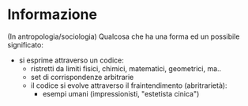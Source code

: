 # Informazione
(In antropologia/sociologia) Qualcosa che ha una forma ed un possibile significato:
- si esprime attraverso un codice:
  - ristretti da limiti fisici, chimici, matematici, geometrici, ma..
  - set di corrispondenze arbitrarie
  - il codice si evolve attraverso il fraintendimento (abritrarietà):
    - esempi umani (impressionisti, "estetista cinica")
